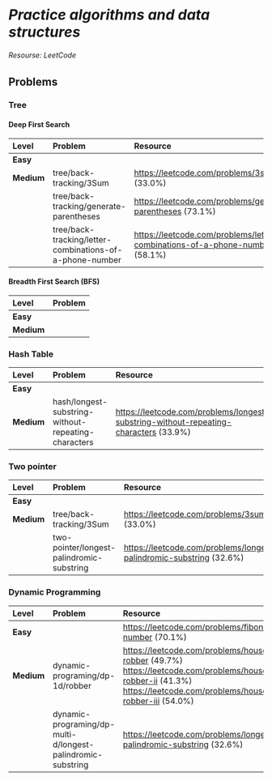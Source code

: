 # _Practice algorithms and data structures_
###### Resourse: LeetCode
## Problems
### Tree
#### Deep First Search <br/>
| Level  | Problem | Resource
| :------------ |:---------------| :---------------|
| **Easy**      | | 
| **Medium**      | tree/back-tracking/3Sum   | https://leetcode.com/problems/3sum  (33.0%)
|       | tree/back-tracking/generate-parentheses     | https://leetcode.com/problems/generate-parentheses (73.1%)
|       | tree/back-tracking/letter-combinations-of-a-phone-number    | https://leetcode.com/problems/letter-combinations-of-a-phone-number/  (58.1%)


#### Breadth First Search (BFS)
| Level  | Problem
| :------------ |:---------------|
| **Easy**      | 
| **Medium**      | 


### Hash Table
| Level  | Problem | Resource
| :------------ |:---------------| :---------------|
| **Easy**      | 
| **Medium**      |  hash/longest-substring-without-repeating-characters    |   https://leetcode.com/problems/longest-substring-without-repeating-characters (33.9%)

### Two pointer
| Level  | Problem | Resource
| :------------ |:---------------| :---------------|
| **Easy**      | 
| **Medium**      | tree/back-tracking/3Sum   | https://leetcode.com/problems/3sum  (33.0%)
|                 | two-pointer/longest-palindromic-substring   | https://leetcode.com/problems/longest-palindromic-substring (32.6%)

### Dynamic Programming
| Level  | Problem | Resource
| :------------ |:---------------| :---------------|
| **Easy**      | | https://leetcode.com/problems/fibonacci-number  (70.1%)
| **Medium**      | dynamic-programing/dp-1d/robber   | https://leetcode.com/problems/house-robber  (49.7%) <br /> https://leetcode.com/problems/house-robber-ii   (41.3%) https://leetcode.com/problems/house-robber-iii  (54.0%)
|                 | dynamic-programing/dp-multi-d/longest-palindromic-substring   | https://leetcode.com/problems/longest-palindromic-substring  (32.6%)
